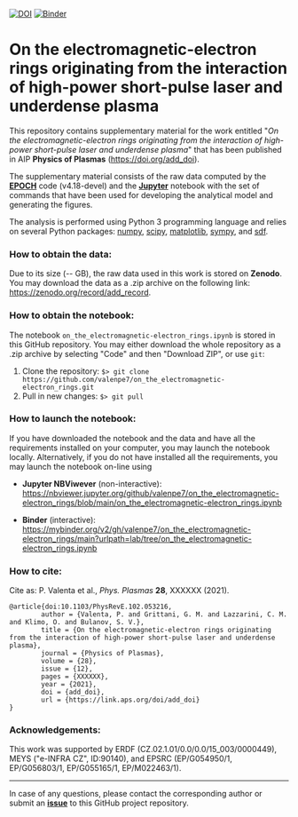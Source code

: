 [![DOI](https://zenodo.org/badge/DOI/add_doi.svg)](https://doi.org/add_doi)
[![Binder](https://mybinder.org/badge_logo.svg)](https://mybinder.org/v2/gh/valenpe7/on_the_electromagnetic-electron_rings/main?urlpath=lab/tree/on_the_electromagnetic-electron_rings.ipynb)

# On the electromagnetic-electron rings originating from the interaction of high-power short-pulse laser and underdense plasma

This repository contains supplementary material for the work entitled "*On the electromagnetic-electron rings originating from the interaction of high-power short-pulse laser and underdense plasma*" that has been published in AIP **Physics of Plasmas** (https://doi.org/add_doi).

The supplementary material consists of the raw data computed by the **[EPOCH](https://cfsa-pmw.warwick.ac.uk/EPOCH)** code (v4.18-devel) and the **[Jupyter](https://jupyter.org/)** notebook with the set of commands that have been used for developing the analytical model and generating the figures.

The analysis is performed using Python 3 programming language and relies on several Python packages: [numpy](https://github.com/numpy/numpy), [scipy](https://github.com/scipy/scipy), [matplotlib](https://github.com/matplotlib/matplotlib), [sympy](https://github.com/sympy/sympy), and [sdf](https://github.com/keithbennett/SDF).

### How to obtain the data:

Due to its size (-- GB), the raw data used in this work is stored on **Zenodo**. You may download the data as a .zip archive on the following link: https://zenodo.org/record/add_record.

### How to obtain the notebook:

The notebook `on_the_electromagnetic-electron_rings.ipynb` is stored in this GitHub repository. You may either download the whole repository as a .zip archive by selecting "Code" and then "Download ZIP", or use `git`:

1. Clone the repository: ``` $> git clone https://github.com/valenpe7/on_the_electromagnetic-electron_rings.git ```
2. Pull in new changes: ``` $> git pull ```

### How to launch the notebook:

If you have downloaded the notebook and the data and have all the requirements installed on your computer, you may launch the notebook locally. Alternatively, if you do not have installed all the requirements, you may launch the notebook on-line using
* **Jupyter NBViwever** (non-interactive): https://nbviewer.jupyter.org/github/valenpe7/on_the_electromagnetic-electron_rings/blob/main/on_the_electromagnetic-electron_rings.ipynb

* **Binder** (interactive): https://mybinder.org/v2/gh/valenpe7/on_the_electromagnetic-electron_rings/main?urlpath=lab/tree/on_the_electromagnetic-electron_rings.ipynb

### How to cite:

Cite as: P. Valenta et al., *Phys. Plasmas* **28**, XXXXXX (2021).
```
@article{doi:10.1103/PhysRevE.102.053216,
        author = {Valenta, P. and Grittani, G. M. and Lazzarini, C. M. and Klimo, O. and Bulanov, S. V.},
        title = {On the electromagnetic-electron rings originating from the interaction of high-power short-pulse laser and underdense plasma},
        journal = {Physics of Plasmas},
        volume = {28},
        issue = {12},
        pages = {XXXXXX},
        year = {2021},
        doi = {add_doi},
        url = {https://link.aps.org/doi/add_doi}
}
```

### Acknowledgements:

This work was supported by ERDF (CZ.02.1.01/0.0/0.0/15_003/0000449), MEYS ("e-INFRA CZ", ID:90140), and EPSRC (EP/G054950/1, EP/G056803/1, EP/G055165/1, EP/M022463/1).

---

In case of any questions, please contact the corresponding author or submit an **[issue](https://github.com/valenpe7/on_the_electromagnetic-electron_rings/issues)** to this GitHub project repository.

